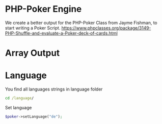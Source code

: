 # PHP-Poker Engine
We create a better output for the PHP-Poker Class from Jayme Fishman, to start writing a Poker Script.
https://www.phpclasses.org/package/3149-PHP-Shuffle-and-evaluate-a-Poker-deck-of-cards.html

# Array Output

# Language
You find all languages strings in language folder
```bat
cd /language/
```

Set language
```php
$poker->setLanguage("de");
```
